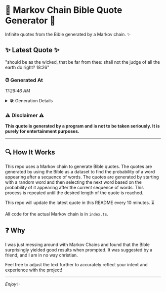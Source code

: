 # 📖 Markov Chain Bible Quote Generator 📖

Infinite quotes from the Bible generated by a Markov chain. ✨

## ✨ Latest Quote ✨
"should be as the wicked, that be far from thee: shall not the judge of all the earth do right? 18:26"

### ⏰ Generated At
*11:29:46 AM*

<details>
    <summary>🛠️ Generation Details</summary>
    <p>
        <strong>🌱 Seed:</strong> should<br>
        <strong>🔄 Iterations:</strong> 20<br>
        <strong>📜 Context History:</strong><br>[ should ]: be<br>[ should, be ]: as<br>[ should, be, as ]: the<br>[ should, be, as, the ]: wicked,<br>[ should, be, as, the, wicked, ]: that<br>[ should, be, as, the, wicked,, that ]: be<br>[ be, as, the, wicked,, that, be ]: far<br>[ as, the, wicked,, that, be, far ]: from<br>[ the, wicked,, that, be, far, from ]: thee:<br>[ wicked,, that, be, far, from, thee: ]: shall<br>[ that, be, far, from, thee:, shall ]: not<br>[ be, far, from, thee:, shall, not ]: the<br>[ far, from, thee:, shall, not, the ]: judge<br>[ from, thee:, shall, not, the, judge ]: of<br>[ thee:, shall, not, the, judge, of ]: all<br>[ shall, not, the, judge, of, all ]: the<br>[ not, the, judge, of, all, the ]: earth<br>[ the, judge, of, all, the, earth ]: do<br>[ judge, of, all, the, earth, do ]: right?<br>[ of, all, the, earth, do, right? ]: 18:26<br>
    </p>
</details>

### ⚠️ Disclaimer ⚠️
**This quote is generated by a program and is not to be taken seriously. It is purely for entertainment purposes.**

---

## 🔍 How It Works

This repo uses a Markov chain to generate Bible quotes. The quotes are generated by using the Bible as a dataset to find the probability of a word appearing after a sequence of words. The quotes are generated by starting with a random word and then selecting the next word based on the probability of it appearing after the current sequence of words. This process is repeated until the desired length of the quote is reached.

This repo will update the latest quote in this README every 10 minutes. ⏳

All code for the actual Markov chain is in `index.ts`.

## ❓ Why

I was just messing around with Markov Chains and found that the Bible surprisingly yielded good results when prompted. 
It was suggested by a friend, and I am in no way christian.

Feel free to adjust the text further to accurately reflect your intent and experience with the project!

---

*Enjoy*✨
